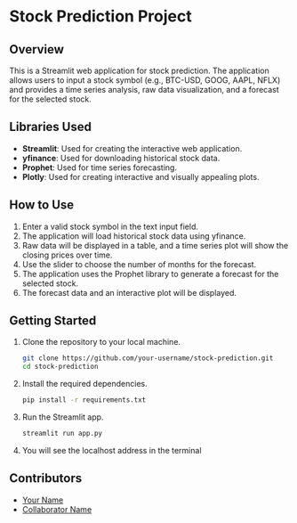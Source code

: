 # Stock Prediction Project

## Overview
This is a Streamlit web application for stock prediction. The application allows users to input a stock symbol (e.g., BTC-USD, GOOG, AAPL, NFLX) and provides a time series analysis, raw data visualization, and a forecast for the selected stock.

## Libraries Used
- **Streamlit**: Used for creating the interactive web application.
- **yfinance**: Used for downloading historical stock data.
- **Prophet**: Used for time series forecasting.
- **Plotly**: Used for creating interactive and visually appealing plots.

## How to Use
1. Enter a valid stock symbol in the text input field.
2. The application will load historical stock data using yfinance.
3. Raw data will be displayed in a table, and a time series plot will show the closing prices over time.
4. Use the slider to choose the number of months for the forecast.
5. The application uses the Prophet library to generate a forecast for the selected stock.
6. The forecast data and an interactive plot will be displayed.

## Getting Started
1. Clone the repository to your local machine.
   ```bash
   git clone https://github.com/your-username/stock-prediction.git
   cd stock-prediction
   ```

2. Install the required dependencies.
   ```bash
   pip install -r requirements.txt
   ```

3. Run the Streamlit app.
   ```bash
   streamlit run app.py
   ```

4. You will see the localhost address in the terminal

## Contributors
- [Your Name](https://github.com/your-username)
- [Collaborator Name](https://github.com/collaborator-username)